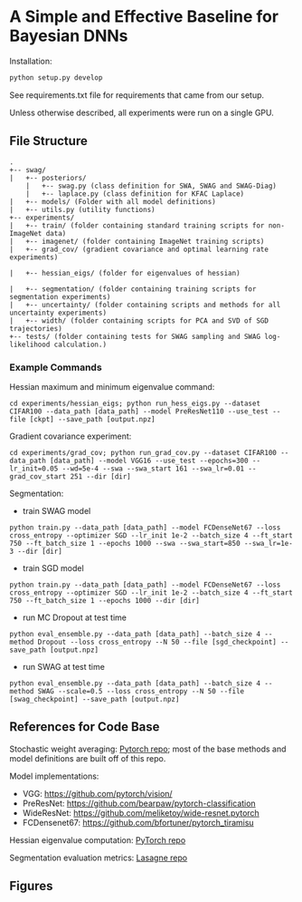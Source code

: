 # A Simple and Effective Baseline for Bayesian DNNs

Installation:
```bash
python setup.py develop
```

See requirements.txt file for requirements that came from our setup.

Unless otherwise described, all experiments were run on a single GPU.

## File Structure

```
.
+-- swag/
|   +-- posteriors/
    |   +-- swag.py (class definition for SWA, SWAG and SWAG-Diag)
    |   +-- laplace.py (class definition for KFAC Laplace)
|   +-- models/ (Folder with all model definitions)
|   +-- utils.py (utility functions)
+-- experiments/
|   +-- train/ (folder containing standard training scripts for non-ImageNet data)
|   +-- imagenet/ (folder containing ImageNet training scripts)
|   +-- grad_cov/ (gradient covariance and optimal learning rate experiments)      

|   +-- hessian_eigs/ (folder for eigenvalues of hessian)

|   +-- segmentation/ (folder containing training scripts for segmentation experiments)
|   +-- uncertainty/ (folder containing scripts and methods for all uncertainty experiments)
|   +-- width/ (folder containing scripts for PCA and SVD of SGD trajectories)
+-- tests/ (folder containing tests for SWAG sampling and SWAG log-likelihood calculation.)
```

### Example Commands

Hessian maximum and minimum eigenvalue command:

```cd experiments/hessian_eigs; python run_hess_eigs.py --dataset CIFAR100 --data_path [data_path] --model PreResNet110 --use_test --file [ckpt] --save_path [output.npz] ```

Gradient covariance experiment:

```cd experiments/grad_cov; python run_grad_cov.py --dataset CIFAR100 --data_path [data_path] --model VGG16 --use_test --epochs=300 --lr_init=0.05 --wd=5e-4 --swa --swa_start 161 --swa_lr=0.01 --grad_cov_start 251 --dir [dir] ```

Segmentation:
  - train SWAG model

  ```python train.py --data_path [data_path] --model FCDenseNet67 --loss cross_entropy --optimizer SGD --lr_init 1e-2 --batch_size 4 --ft_start 750 --ft_batch_size 1 --epochs 1000 --swa --swa_start=850 --swa_lr=1e-3 --dir [dir] ```

  - train SGD model
  
  ```python train.py --data_path [data_path] --model FCDenseNet67 --loss cross_entropy --optimizer SGD --lr_init 1e-2 --batch_size 4 --ft_start 750 --ft_batch_size 1 --epochs 1000 --dir [dir] ```
  
  - run MC Dropout at test time
  
  ```python eval_ensemble.py --data_path [data_path] --batch_size 4 --method Dropout --loss cross_entropy --N 50 --file [sgd_checkpoint] --save_path [output.npz] ```
  
  - run SWAG at test time
  
  ```python eval_ensemble.py --data_path [data_path] --batch_size 4 --method SWAG --scale=0.5 --loss cross_entropy --N 50 --file [swag_checkpoint] --save_path [output.npz] ```

## References for Code Base

Stochastic weight averaging: [Pytorch repo](https://github.com/timgaripov/swa/); most of the base methods and model definitions are built off of this repo.

Model implementations:
  - VGG: https://github.com/pytorch/vision/
  - PreResNet: https://github.com/bearpaw/pytorch-classification
  - WideResNet: https://github.com/meliketoy/wide-resnet.pytorch
  - FCDensenet67: https://github.com/bfortuner/pytorch_tiramisu

Hessian eigenvalue computation: [PyTorch repo](https://github.com/tomgoldstein/loss-landscape)

Segmentation evaluation metrics: [Lasagne repo](https://github.com/SimJeg/FC-DenseNet/blob/master/metrics.py)

## Figures 

<!b ToDo -->